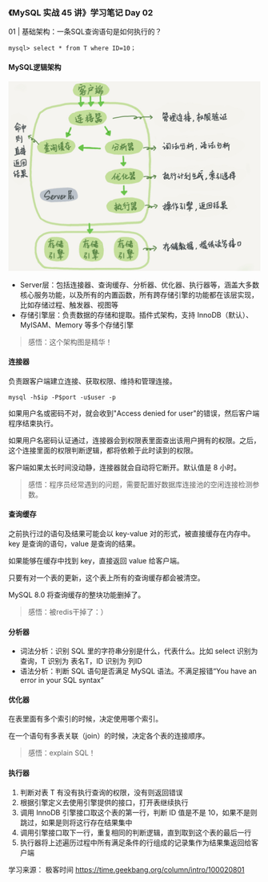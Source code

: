 ### 《MySQL 实战 45 讲》学习笔记 Day 02

01 | 基础架构：一条SQL查询语句是如何执行的？

```
mysql> select * from T where ID=10；
```

#### MySQL逻辑架构

![](media/16783770543931.jpg)

* Server层：包括连接器、查询缓存、分析器、优化器、执行器等，涵盖大多数核心服务功能，以及所有的内置函数，所有跨存储引擎的功能都在该层实现，比如存储过程、触发器、视图等
* 存储引擎层：负责数据的存储和提取。插件式架构，支持 InnoDB（默认）、MyISAM、Memory 等多个存储引擎

> 感悟：这个架构图是精华！

#### 连接器

负责跟客户端建立连接、获取权限、维持和管理连接。

```
mysql -h$ip -P$port -u$user -p
```

如果用户名或密码不对，就会收到"Access denied for user"的错误，然后客户端程序结束执行。

如果用户名密码认证通过，连接器会到权限表里面查出该用户拥有的权限。之后，这个连接里面的权限判断逻辑，都将依赖于此时读到的权限。

客户端如果太长时间没动静，连接器就会自动将它断开。默认值是 8 小时。

> 感悟：程序员经常遇到的问题，需要配置好数据库连接池的空闲连接检测参数。

#### 查询缓存

之前执行过的语句及结果可能会以 key-value 对的形式，被直接缓存在内存中。key 是查询的语句，value 是查询的结果。

如果能够在缓存中找到 key，直接返回 value 给客户端。

只要有对一个表的更新，这个表上所有的查询缓存都会被清空。

MySQL 8.0 将查询缓存的整块功能删掉了。

> 感悟：被redis干掉了：）

#### 分析器

* 词法分析：识别 SQL 里的字符串分别是什么，代表什么。比如 select 识别为查询，T 识别为 表名T，ID 识别为 列ID
* 语法分析：判断 SQL 语句是否满足 MySQL 语法。不满足报错“You have an error in your SQL syntax”

#### 优化器

在表里面有多个索引的时候，决定使用哪个索引。

在一个语句有多表关联（join）的时候，决定各个表的连接顺序。

> 感悟：explain SQL！

#### 执行器

1. 判断对表 T 有没有执行查询的权限，没有则返回错误
2. 根据引擎定义去使用引擎提供的接口，打开表继续执行
3. 调用 InnoDB 引擎接口取这个表的第一行，判断 ID 值是不是 10，如果不是则跳过，如果是则将这行存在结果集中
4. 调用引擎接口取下一行，重复相同的判断逻辑，直到取到这个表的最后一行
5. 执行器将上述遍历过程中所有满足条件的行组成的记录集作为结果集返回给客户端

学习来源： 极客时间 https://time.geekbang.org/column/intro/100020801

